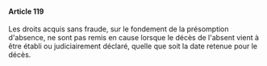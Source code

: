 #### Article 119

Les droits acquis sans fraude, sur le fondement de la présomption d'absence, ne sont pas remis en cause lorsque le décès de l'absent vient à être établi ou judiciairement déclaré, quelle que soit la date retenue pour le décès.

